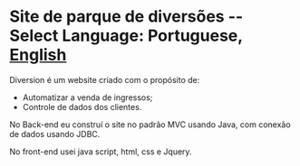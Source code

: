 # Site de parque de diversões -- Select Language:  **Portuguese**, [English]()
Diversion é um website  criado com o propósito de: 

- Automatizar a venda de ingressos;
- Controle de dados dos clientes.

No Back-end eu construí o site no padrão MVC usando Java, com conexão de dados usando JDBC.

No front-end usei java script, html, css e Jquery.
